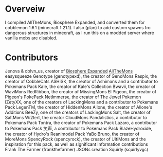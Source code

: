# Overveiw
I compiled AllTheMons, Biosphere Expanded, and converted them for cobblemon 1.6.1 (minecraft 1.21.1). I also (plan) to add custom spawns fro dangerous structures in minecraft, as I run this on a modded server where vanilla mobs are disabled.

# Contributors
Jenova & oblvn_us, creator of [Biosphere Expanded](https://modrinth.com/datapack/additional-cobblemon-spawn-compat/version/CBE-4.0)
[AllTheMons](https://modrinth.com/datapack/allthemons)
easysqueeze
Genotype (genotypexd), the creator of GenoMons
Raspix, the creator of CobbleCats
ASHISK, the creator of Ashimons and a contributor to Pokemans Pack
Kale, the creator of Kale's Collection
Bwavii, the creator of WaviMons
RedRibbon, the creator of MissingMons
El Pigeon, the creator of Pigeon's PokePack
NetImmerse, the creator of The Jewel Pokemon
IZetyXX, one of the creators of LackingMons and a contributor to Pokemans Pack
LegenTM, the creator of HiddenMons
Allone, the creator of Allone's Additions
BeeZy, one of the creators of LackingMons
Salt, the creator of SaltMons
Wi2tert, the creator CloudMons
Pandalistics, a contributor to Pokemans Pack
Tontra, the creator of Pokemans Pack
Lazaro, a contributor to Pokemans Pack
笑声, a contributor to Pokemans Pack
BlazeHydroxide, the creator of Hydro's Reanimodel Pack
YaBoiBruno, the creator of MoreMons
SpencyRock (spencyrock), the creator of UltiMons and the inspiration for this pack, as well as significant information contributions
Frank The Farmer (frankthefarmer) JSONs creation
Squirly (squirlyvgc)
